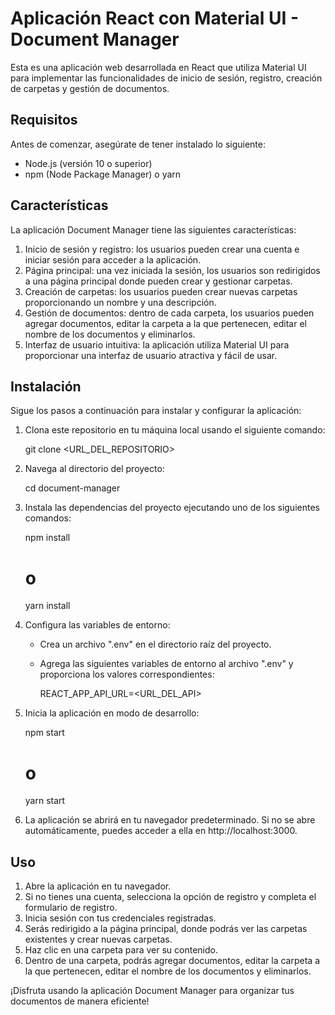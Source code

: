 # Aplicación React con Material UI - Document Manager

Esta es una aplicación web desarrollada en React que utiliza Material UI para implementar las funcionalidades de inicio de sesión, registro, creación de carpetas y gestión de documentos.

## Requisitos

Antes de comenzar, asegúrate de tener instalado lo siguiente:

- Node.js (versión 10 o superior)
- npm (Node Package Manager) o yarn

## Características

La aplicación Document Manager tiene las siguientes características:

1. Inicio de sesión y registro: los usuarios pueden crear una cuenta e iniciar sesión para acceder a la aplicación.
2. Página principal: una vez iniciada la sesión, los usuarios son redirigidos a una página principal donde pueden crear y gestionar carpetas.
3. Creación de carpetas: los usuarios pueden crear nuevas carpetas proporcionando un nombre y una descripción.
4. Gestión de documentos: dentro de cada carpeta, los usuarios pueden agregar documentos, editar la carpeta a la que pertenecen, editar el nombre de los documentos y eliminarlos.
5. Interfaz de usuario intuitiva: la aplicación utiliza Material UI para proporcionar una interfaz de usuario atractiva y fácil de usar.

## Instalación

Sigue los pasos a continuación para instalar y configurar la aplicación:

1. Clona este repositorio en tu máquina local usando el siguiente comando:

   git clone <URL_DEL_REPOSITORIO>

2. Navega al directorio del proyecto:

   cd document-manager

3. Instala las dependencias del proyecto ejecutando uno de los siguientes comandos:

   npm install
   # o
   yarn install

4. Configura las variables de entorno:

   - Crea un archivo ".env" en el directorio raíz del proyecto.
   - Agrega las siguientes variables de entorno al archivo ".env" y proporciona los valores correspondientes:

     REACT_APP_API_URL=<URL_DEL_API>

5. Inicia la aplicación en modo de desarrollo:

   npm start
   # o
   yarn start

6. La aplicación se abrirá en tu navegador predeterminado. Si no se abre automáticamente, puedes acceder a ella en http://localhost:3000.

## Uso

1. Abre la aplicación en tu navegador.
2. Si no tienes una cuenta, selecciona la opción de registro y completa el formulario de registro.
3. Inicia sesión con tus credenciales registradas.
4. Serás redirigido a la página principal, donde podrás ver las carpetas existentes y crear nuevas carpetas.
5. Haz clic en una carpeta para ver su contenido.
6. Dentro de una carpeta, podrás agregar documentos, editar la carpeta a la que pertenecen, editar el nombre de los documentos y eliminarlos.

¡Disfruta usando la aplicación Document Manager para organizar tus documentos de manera eficiente!
